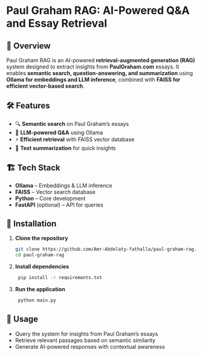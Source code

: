 # Paul Graham RAG: AI-Powered Q&A and Essay Retrieval

## 🚀 Overview  
Paul Graham RAG is an AI-powered **retrieval-augmented generation (RAG)** system designed to extract insights from **PaulGraham.com** essays. It enables **semantic search, question-answering, and summarization** using **Ollama for embeddings and LLM inference**, combined with **FAISS for efficient vector-based search**.

## 🛠️ Features  
- 🔍 **Semantic search** on Paul Graham’s essays  
- 🤖 **LLM-powered Q&A** using Ollama  
- ⚡ **Efficient retrieval** with FAISS vector database  
- 📄 **Text summarization** for quick insights

## 🏗️ Tech Stack  
- **Ollama** – Embeddings & LLM inference  
- **FAISS** – Vector search database  
- **Python** – Core development  
- **FastAPI** (optional) – API for queries

## 🚀 Installation  
1. **Clone the repository**  
   ```bash
   git clone https://github.com/Amr-Abdelaty-fathalla/paul-graham-rag.git
   cd paul-graham-rag
2. **Install dependencies**  
   ```bash
    pip install -r requirements.txt
3. **Run the application**  
   ```bash
    python main.py

## 📖 Usage
- Query the system for insights from Paul Graham’s essays
- Retrieve relevant passages based on semantic similarity 
- Generate AI-powered responses with contextual awareness  

  
